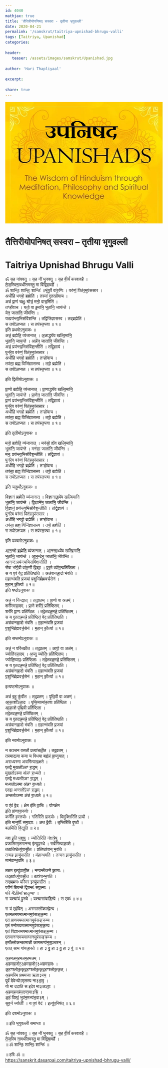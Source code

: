 ```yaml
---    
id: 4040    
mathjax: true    
title: 'तैत्तिरीयोपनिषत् सस्वरा - तृतीया भृगुवल्ली'    
date: 2020-04-21    
permalink: '/samskrut/taitriya-upnishad-bhrugu-valli'    
tags: [Taitriya, Upanishad]    
categories:    
    
header:    
   teaser: /assets/images/samskrut/Upanishad.jpg    
    
author: 'Hari Thapliyaal'    
    
excerpt:    
    
share: true    
---    
```

    
![](/assets/images/samskrut/Upanishad.jpg)    
    
# तैत्तिरीयोपनिषत् सस्वरा –  तृतीया भृगुवल्ली    
# Taitriya Upnishad Bhrugu Valli    
    
ॐ स॒ह ना॑ववतु । स॒ह नौ॑ भुनक्तु । स॒ह वी॒र्यं॑ करवावहै ।    
ते॒ज॒स्विना॒वधी॑तमस्तु॒ मा वि॑द्विषा॒वहै᳚ ।    
ॐ शान्तिः॒ शान्तिः॒ शान्तिः॑ ॥भृ॑गु॒र्वै वा॑रु॒णिः । वरु॑णं॒ पित॑र॒मुप॑ससार ।    
अधी॑हि भगवो॒ ब्रह्मेति॑ । तस्मा॑ ए॒तत्प्रो॑वाच ।    
अन्नं॑ प्रा॒णं चक्षुः॒ श्रोत्रं॒ मनो॒ वाच॒मिति॑ ।    
तꣳहो॑वाच । यतो॒ वा इ॒मानि॒ भूता॑नि॒ जाय॑न्ते ।    
येन॒ जाता॑नि॒ जीव॑न्ति ।    
यत्प्रय॑न्त्य॒भिसंवि॑शन्ति । तद्विजि॑ज्ञासस्व । तद्ब्रह्मेति॑ ।    
स तपो॑ऽतप्यत । स तप॑स्त॒प्त्वा ॥ १॥    
इति प्रथमोऽनुवाकः ॥    
अन्नं॒ ब्रह्मेति॒ व्य॑जानात् । अ॒न्नाद्ध्ये॑व खल्वि॒मानि॒    
भुता॑नि॒ जाय॒न्ते । अन्ने॑न॒ जाता॑नि॒ जीव॑न्ति ।    
अन्नं॒ प्रय॑न्त्य॒भिसंवि॑श॒न्तीति॑ । तद्वि॒ज्ञाय॑ ।    
पुन॑रे॒व वरु॑णं॒ पित॑र॒मुप॑ससार ।    
अधी॑हि भगवो॒ ब्रह्मेति॑ । तꣳहो॑वाच ।    
तप॑सा॒ ब्रह्म॒ विजि॑ज्ञासस्व । तपो॒ ब्रह्मेति॑ ।    
स तपो॑ऽतप्यत । स तप॑स्त॒प्त्वा ॥ १॥    
    
इति द्वितीयोऽनुवाकः ॥    
    
प्रा॒णो ब्रह्मेति॒ व्य॑जानात् । प्रा॒णाद्ध्ये॑व खल्वि॒मानि॒    
भूता॑नि॒ जाय॑न्ते । प्रा॒णेन॒ जाता॑नि॒ जीव॑न्ति ।    
प्रा॒णं प्रय॑न्त्य॒भिसंवि॑श॒न्तीति॑ । तद्वि॒ज्ञाय॑ ।    
पुन॑रे॒व वरु॑णं॒ पित॑र॒मुप॑ससार ।    
अधी॑हि भगवो॒ ब्रह्मेति॑ । तꣳहो॑वाच ।    
तप॑सा॒ ब्रह्म॒ विजि॑ज्ञासस्व । तपो॒ ब्रह्मेति॑ ।    
स तपो॑ऽतप्यत । स तप॑स्त॒प्त्वा ॥ १॥    
    
इति तृतीयोऽनुवाकः ॥    
    
मनो॒ ब्रह्मेति॒ व्य॑जानात् । मन॑सो॒ ह्ये॑व खल्वि॒मानि॒    
भूता॑नि॒ जाय॑न्ते । मन॑सा॒ जाता॑नि॒ जीव॑न्ति ।    
मनः॒ प्रय॑न्त्य॒भिसंवि॑श॒न्तीति॑ । तद्वि॒ज्ञाय॑ ।    
पुन॑रे॒व वरु॑णं॒ पित॑र॒मुप॑ससार ।    
अधी॑हि भगवो॒ ब्रह्मेति॑ । तꣳहो॑वाच ।    
तप॑सा॒ ब्रह्म॒ विजि॑ज्ञासस्व । तपो॒ ब्रह्मेति॑ ।    
स तपो॑ऽतप्यत । स तप॑स्त॒प्त्वा ॥ १॥    
    
इति चतुर्थोऽनुवाकः ॥    
    
वि॒ज्ञानं॒ ब्रह्मेति॒ व्य॑जानात् । वि॒ज्ञाना॒द्ध्ये॑व खल्वि॒मानि॒    
भूता॑नि॒ जाय॑न्ते । वि॒ज्ञाने॑न॒ जाता॑नि॒ जीव॑न्ति ।    
वि॒ज्ञानं॒ प्रय॑न्त्य॒भिसंवि॑श॒न्तीति॑ । तद्वि॒ज्ञाय॑ ।    
पुन॑रे॒व वरु॑णं॒ पित॑र॒मुप॑ससार ।    
अधी॑हि भगवो॒ ब्रह्मेति॑ । तꣳहो॑वाच ।    
तप॑सा॒ ब्रह्म॒ विजि॑ज्ञासस्व । तपो॒ ब्रह्मेति॑ ।    
स तपो॑ऽतप्यत । स तप॑स्त॒प्त्वा ॥ १॥    
    
इति पञ्चमोऽनुवाकः ॥    
    
आ॒न॒न्दो ब्र॒ह्मेति॒ व्य॑जानात् । आ॒नन्दा॒ध्ये॑व खल्वि॒मानि॒    
भूता॑नि॒ जाय॑न्ते । आ॒न॒न्देन॒ जाता॑नि॒ जीव॑न्ति ।    
आ॒न॒न्दं प्रय॑न्त्य॒भिसंवि॑श॒न्तीति॑ ।    
सैषा भा᳚र्ग॒वी वा॑रु॒णी वि॒द्या । प॒र॒मे व्यो॑म॒न्प्रति॑ष्ठिता ।    
स य ए॒वं वेद॒ प्रति॑तिष्ठति । अन्न॑वानन्ना॒दो भ॑वति ।    
म॒हान्भ॑वति प्र॒जया॑ प॒शुभि॑र्ब्रह्मवर्च॒सेन॑ ।    
म॒हान् की॒र्त्या ॥ १॥    
इति षष्ठोऽनुवाकः ॥    
    
अन्नं॒ न नि॑न्द्यात् । तद्॒व्रतम् । प्रा॒णो वा अन्नम्॑ ।    
शरी॑रमन्ना॒दम् । प्रा॒णे शरी॑रं॒ प्रति॑ष्ठितम् ।    
शरी॑रे प्रा॒णः प्रति॑ष्ठितः । तदे॒तदन्न॒मन्ने॒ प्रति॑ष्ठितम् ।    
स य ए॒तदन्न॒मन्ने॒ प्रति॑ष्ठितं॒ वेद॒ प्रति॑तिष्ठति ।    
अन्न॑वानन्ना॒दो भ॑वति । म॒हान्भ॑वति प्र॒जया॑    
प॒शुभि॑र्ब्रह्मवर्च॒सेन॑ । म॒हान् की॒र्त्या ॥ १॥    
    
इति सप्तमोऽनुवाकः ॥    
    
अन्नं॒ न परि॑चक्षीत । तद्॒व्रतम् । आपो॒ वा अन्न॑म् ।    
ज्योति॑रन्ना॒दम् । अ॒प्सु ज्योतिः॒ प्रति॑ष्ठितम् ।    
ज्योति॒ष्यापः॒ प्रति॑ष्ठिताः । तदे॒तदन्न॒मन्ने॒ प्रति॑ष्ठितम् ।    
स य ए॒तदन्न॒मन्ने॒ प्रति॑ष्ठितं॒ वेद॒ प्रति॑तिष्ठति ।    
अन्न॑वानन्ना॒दो भ॑वति । म॒हान्भ॑वति प्र॒जया॑    
प॒शुभि॑र्ब्रह्मवर्च॒सेन॑ । म॒हान् की॒र्त्या ॥ १॥    
    
इत्यष्टमोऽनुवाकः ॥    
    
अन्नं॑ ब॒हु कु॑र्वीत । तद्॒व्रतम् । पृ॒थि॒वी वा अन्नम्॑ ।    
आ॒का॒शो᳚ऽन्ना॒दः । पृ॒थि॒व्यामा॑का॒शः प्रति॑ष्ठितः ।    
आ॒का॒शे पृ॑थि॒वी प्रति॑ष्ठिता ।    
तदे॒तदन्न॒मन्ने॒ प्रति॑ष्ठितम् ।    
स य ए॒तदन्न॒मन्ने॒ प्रति॑ष्ठितं॒ वेद॒ प्रति॑तिष्ठति ।    
अन्न॑वानन्ना॒दो भ॑वति । म॒हान्भ॑वति प्र॒जया॑    
प॒शुभि॑र्ब्रह्मवर्च॒सेन॑ । म॒हान् की॒र्त्या ॥ १॥    
    
इति नवमोऽनुवाकः ॥    
    
न कञ्चन वसतौ प्रत्या॑चक्षी॒त । तद्॒व्रतम् ।    
तस्माद्यया कया च विधया बह्व॑न्नं प्रा॒प्नुयात् ।    
अराध्यस्मा अन्नमि॑त्याच॒क्षते ।    
एतद्वै मुखतो᳚ऽन्नꣳ रा॒द्धम् ।    
मुखतोऽस्मा अ॑न्नꣳ रा॒ध्यते ।    
एतद्वै मध्यतो᳚ऽन्नꣳ रा॒द्धम् ।    
मध्यतोऽस्मा अ॑न्नꣳ रा॒ध्यते ।    
एदद्वा अन्ततो᳚ऽ॑न्नꣳ रा॒द्धम् ।    
अन्ततोऽस्मा अ॑न्न॑ रा॒ध्यते ॥ १॥    
    
य ए॑वं वे॒द । क्षेम इ॑ति वा॒चि । योगक्षेम    
इति प्रा॑णापा॒नयोः ।    
कर्मे॑ति ह॒स्तयोः । गतिरि॑ति पा॒दयोः । विमुक्तिरि॑ति पा॒यौ ।    
इति मानुषीः᳚ समा॒ज्ञाः । अथ दै॒वीः । तृप्तिरि॑ति वृ॒ष्टौ ।    
बलमि॑ति वि॒द्युति ॥ २॥    
    
यश इ॒ति प॒शुषु । ज्योतिरिति न॑क्षत्रे॒षु ।    
प्रजातिरमृतमानन्द इ॑त्युप॒स्थे । सर्वमि॑त्याका॒शे ।    
तत्प्रतिष्ठेत्यु॑पासी॒त । प्रतिष्ठा॑वान् भ॒वति ।    
तन्मह इत्यु॑पासी॒त । म॑हान्भ॒वति । तन्मन इत्यु॑पासी॒त ।    
मान॑वान्भ॒वति ॥ ३॥    
    
तन्नम इत्यु॑पासी॒त । नम्यन्ते᳚ऽस्मै का॒माः ।    
तद्ब्रह्मेत्यु॑पासी॒त । ब्रह्म॑वान्भ॒वति ।    
तद्ब्रह्मणः परिमर इत्यु॑पासी॒त ।    
पर्येणं म्रियन्ते द्विषन्तः॑ सप॒त्नाः ।    
परि ये᳚ऽप्रिया᳚ भ्रातृ॒व्याः ।    
स यश्चा॑यं पु॒रुषे । यश्चासा॑वादि॒त्ये । स एकः॑ ॥ ४॥    
    
स य॑ एवं॒वित् । अस्माल्लो॑कात्प्रे॒त्य ।    
एतमन्नमयमात्मानमुप॑सङ्क्र॒म्य ।    
एतं प्राणमयमात्मानमुप॑सङ्क्र॒म्य ।    
एतं मनोमयमात्मानमुप॑सङ्क्र॒म्य ।    
एतं विज्ञानमयमात्मानमुप॑सङ्क्र॒म्य ।    
एतमानन्दमयमात्मानमुप॑सङ्क्र॒म्य ।    
इमाँल्लोकन्कामान्नी कामरूप्य॑नुस॒ञ्चरन् ।    
एतत् साम गा॑यन्ना॒स्ते । हा ३ वु॒ हा ३ वु॒ हा ३ वु॑ ॥ ५॥    
    
अ॒हमन्नम॒हमन्नम॒हमन्नम् ।    
अ॒हमन्ना॒दोऽ॒३हमन्ना॒दोऽ॒३अहमन्ना॒दः ।    
अ॒हꣳश्लोक॒कृद॒हꣳश्लोक॒कृद॒हꣳश्लोक॒कृत् ।    
अ॒हमस्मि प्रथमजा ऋता३स्य॒ ।    
पूर्वं देवेभ्योऽमृतस्य ना३भा॒इ॒ ।    
यो मा ददाति स इदेव मा३अऽवाः॒ ।    
अ॒हमन्न॒मन्न॑म॒दन्त॒मा३द्मि॒ ।    
अ॒हं विश्वं॒ भुव॑न॒मभ्य॑भ॒वा३म् ।    
सुव॒र्न ज्योतीः᳚ । य ए॒वं वेद॑ । इत्यु॑प॒निष॑त् ॥ ६॥    
    
इति दशमोऽनुवाकः ॥    
    
॥ इति भृगुवल्ली समाप्ता ॥    
    
ॐ स॒ह ना॑ववतु । स॒ह नौ॑ भुनक्तु । स॒ह वी॒र्यं॑ करवावहै ।    
ते॒ज॒स्वि ना॒वधी॑तमस्तु॒ मा वि॑द्विषा॒वहै᳚ ।    
॥ ॐ शान्तिः॒ शान्तिः॒ शान्तिः॑ ॥    
    
॥ हरिः ॐ ॥    
https://sanskrit.dasarpai.com/taitriya-upnishad-bhrugu-valli/